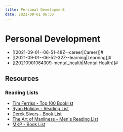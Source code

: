 ```yaml
---
title: Personal Development
date: 2021-09-01 06:50
---
```


# Personal Development

* [[2021-09-01--06-51-48Z--career|Career]]#
* [[2021-09-01--06-52-32Z--learning|Learning]]#
* [[20210901064309-mental_health|Mental Health]]#

## Resources

### Reading Lists

* [Tim Ferriss - Top 100 Booklist](https://tim.blog/2017/11/18/booklist/)
* [Ryan Holiday - Reading List](https://ryanholiday.net/the-reading-list/)
* [Derek Sivers - Book List](https://sive.rs/book)
* [The Art of Manliness - Men's Reading List](https://www.artofmanliness.com/living/reading/mens-reading-list/)
* [MKP - Book List](https://mankindprojectjournal.org/mens-resources/best-mens-books/)

